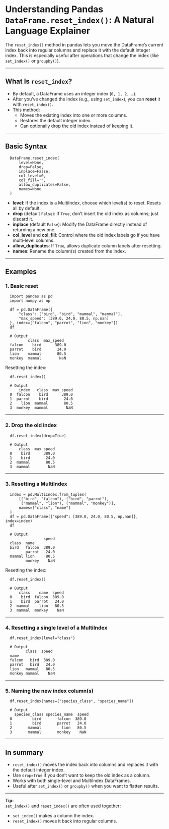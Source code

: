 # Understanding Pandas `DataFrame.reset_index()`: A Natural Language Explainer

The `reset_index()` method in pandas lets you move the DataFrame’s current index back into regular columns and replace it with the default integer index. This is especially useful after operations that change the index (like `set_index()` or `groupby()`).

---

## What Is `reset_index`?

- By default, a DataFrame uses an integer index (`0, 1, 2, …`).
- After you’ve changed the index (e.g., using `set_index`), you can **reset** it with `reset_index()`.
- This method:
  - Moves the existing index into one or more columns.
  - Restores the default integer index.
  - Can optionally drop the old index instead of keeping it.

---

## Basic Syntax

      DataFrame.reset_index(
          level=None,
          drop=False,
          inplace=False,
          col_level=0,
          col_fill='',
          allow_duplicates=False,
          names=None
      )

- **level**: If the index is a MultiIndex, choose which level(s) to reset. Resets all by default.
- **drop** (default `False`): If `True`, don’t insert the old index as columns; just discard it.
- **inplace** (default `False`): Modify the DataFrame directly instead of returning a new one.
- **col_level** and **col_fill**: Control where the old index labels go if you have multi-level columns.
- **allow_duplicates**: If `True`, allows duplicate column labels after resetting.
- **names**: Rename the column(s) created from the index.

---

## Examples

### 1. Basic reset

      import pandas as pd
      import numpy as np

      df = pd.DataFrame({
          "class": ["bird", "bird", "mammal", "mammal"],
          "max_speed": [389.0, 24.0, 80.5, np.nan]
      }, index=["falcon", "parrot", "lion", "monkey"])
      df

      # Output
              class  max_speed
      falcon    bird      389.0
      parrot    bird       24.0
      lion    mammal       80.5
      monkey  mammal        NaN

Resetting the index:

      df.reset_index()

      # Output
          index   class  max_speed
      0  falcon    bird      389.0
      1  parrot    bird       24.0
      2    lion  mammal       80.5
      3  monkey  mammal        NaN

---

### 2. Drop the old index

      df.reset_index(drop=True)

      # Output
          class  max_speed
      0    bird      389.0
      1    bird       24.0
      2  mammal       80.5
      3  mammal        NaN

---

### 3. Resetting a MultiIndex

      index = pd.MultiIndex.from_tuples(
          [("bird", "falcon"), ("bird", "parrot"),
           ("mammal", "lion"), ("mammal", "monkey")],
          names=["class", "name"]
      )
      df = pd.DataFrame({"speed": [389.0, 24.0, 80.5, np.nan]}, index=index)
      df

      # Output
                     speed
      class  name
      bird   falcon  389.0
             parrot   24.0
      mammal lion     80.5
             monkey    NaN

Resetting the index:

      df.reset_index()

      # Output
          class    name  speed
      0    bird  falcon  389.0
      1    bird  parrot   24.0
      2  mammal    lion   80.5
      3  mammal  monkey    NaN

---

### 4. Resetting a single level of a MultiIndex

      df.reset_index(level="class")

      # Output
             class  speed
      name
      falcon   bird  389.0
      parrot   bird   24.0
      lion   mammal   80.5
      monkey mammal    NaN

---

### 5. Naming the new index column(s)

      df.reset_index(names=["species_class", "species_name"])

      # Output
        species_class species_name  speed
      0         bird       falcon  389.0
      1         bird       parrot   24.0
      2       mammal         lion   80.5
      3       mammal       monkey    NaN

---

## In summary

- `reset_index()` moves the index back into columns and replaces it with the default integer index.
- Use `drop=True` if you don’t want to keep the old index as a column.
- Works with both single-level and MultiIndex DataFrames.
- Useful after `set_index()` or `groupby()` when you want to flatten results.

---

**Tip:**  
`set_index()` and `reset_index()` are often used together:  
- `set_index()` makes a column the index.  
- `reset_index()` moves it back into regular columns.
